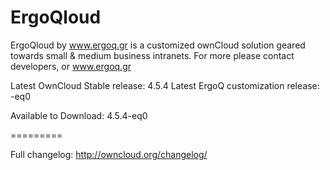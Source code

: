 ErgoQloud
=========

ErgoQloud by www.ergoq.gr is a customized ownCloud solution geared towards small &amp; medium business intranets.
For more please contact developers, or www.ergoq.gr

Latest OwnCloud Stable release: 4.5.4
Latest ErgoQ customization release: -eq0

Available to Download: 4.5.4-eq0

=========

Full changelog: http://owncloud.org/changelog/ 
